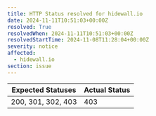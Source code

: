 ```yaml
---
title: HTTP Status resolved for hidewall.io
date: 2024-11-11T10:51:03+00:00Z
resolved: True
resolvedWhen: 2024-11-11T10:51:03+00:00Z
resolvedStartTime: 2024-11-08T11:28:04+00:00Z
severity: notice
affected:
  - hidewall.io
section: issue
---
```


| Expected Statuses | Actual Status  |
|-------------------|----------------|
| 200, 301, 302, 403 | 403 |
